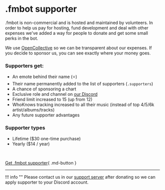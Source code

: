 # .fmbot supporter

.fmbot is non-commercial and is hosted and maintained by volunteers. In order to help us pay for hosting, fund development and deal with other expenses we've added a way for people to donate and get some small perks in the bot.

We use [OpenCollective](https://opencollective.com/fmbot) so we can be transparent about our expenses. If you decide to sponsor us, you can see exactly where your money goes.


### Supporters get: 
- An emote behind their name (⭐)
- Their name permanently added to the list of supporters (`.supporters`)
- A chance of sponsoring a chart
- Exclusive role and channel on [our Discord](https://discord.gg/6y3jJjtDqK)
- Friend limit increased to 15 (up from 12)
- WhoKnows tracking increased to all their music (instead of top 4/5/6k artist/albums/tracks)
- Any future supporter advantages


### Supporter types

- Lifetime ($30 one-time purchase)
- Yearly ($14 / year)

<br>

[Get .fmbot supporter](https://opencollective.com/fmbot/contribute){ .md-button }

<hr>

    
!!! info ""
    Please contact us in our [support server](http://server.fmbot.xyz/) after donating so we can apply supporter to your Discord account.
